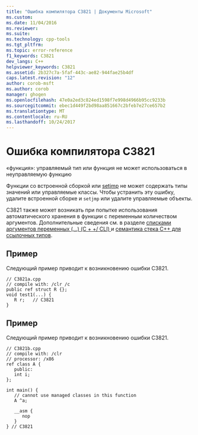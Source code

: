 ```yaml
---
title: "Ошибка компилятора C3821 | Документы Microsoft"
ms.custom: 
ms.date: 11/04/2016
ms.reviewer: 
ms.suite: 
ms.technology: cpp-tools
ms.tgt_pltfrm: 
ms.topic: error-reference
f1_keywords: C3821
dev_langs: C++
helpviewer_keywords: C3821
ms.assetid: 2b327c7a-5faf-443c-ae82-944fae25b4df
caps.latest.revision: "12"
author: corob-msft
ms.author: corob
manager: ghogen
ms.openlocfilehash: 47e0a2ed3c824ed1598f7e998d4966b95cc9233b
ms.sourcegitcommit: ebec1d449f2bd98aa851667c2bfeb7e27ce657b2
ms.translationtype: MT
ms.contentlocale: ru-RU
ms.lasthandoff: 10/24/2017
---
```

# <a name="compiler-error-c3821"></a>Ошибка компилятора C3821
«функция»: управляемый тип или функция не может использоваться в неуправляемую функцию  
  
 Функции со встроенной сборкой или [setjmp](../../c-runtime-library/reference/setjmp.md) не может содержать типы значений или управляемые классы. Чтобы устранить эту ошибку, удалите встроенной сборке и `setjmp` или удалите управляемые объекты.  
  
 C3821 также может возникать при попытке использования автоматического хранения в функции с переменным количеством аргументов.  Дополнительные сведения см. в разделе [списками аргументов переменных (...) (C + +/ CLI) ](../../windows/variable-argument-lists-dot-dot-dot-cpp-cli.md) и [семантика стека C++ для ссылочных типов](../../dotnet/cpp-stack-semantics-for-reference-types.md).  
  
## <a name="example"></a>Пример  
 Следующий пример приводит к возникновению ошибки C3821.  
  
```  
// C3821a.cpp  
// compile with: /clr /c  
public ref struct R {};  
void test1(...) {  
   R r;   // C3821  
}  
```  
  
## <a name="example"></a>Пример  
 Следующий пример приводит к возникновению ошибки C3821.  
  
```  
// C3821b.cpp  
// compile with: /clr  
// processor: /x86  
ref class A {  
   public:  
   int i;  
};  
  
int main() {  
   // cannot use managed classes in this function  
   A ^a;     
  
   __asm {  
      nop  
   }  
} // C3821  
```  
